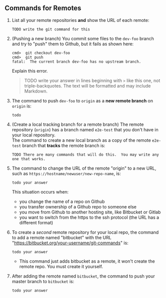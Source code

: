 ## Commands for Remotes

1. List all your remote repositories **and** show the URL of each remote:
   ```
   TODO write the git command for this
   ```

2. (Pushing a new branch) You commit some files to the `dev-foo` branch and try to "push" them to Github, but it fails as shown here:
   ```
   cmd>  git checkout dev-foo
   cmd>  git push
   fatal:  The current branch dev-foo has no upstream branch. 
   ```
   Explain this error.
   > TODO write your answer in lines beginning with `>` like this one, not triple-backquotes. The text will be formatted and may include Markdown.


3. The command to push `dev-foo` to `origin` as a **new remote branch** on `origin` is:
   ```
   todo
   ```


4. (Create a local tracking branch for a remote branch) The remote repository (`origin`) has a branch named `e2e-test` that you don't have in your local repository.   
   The command to create a new local branch as a copy of the remote `e2e-test` branch that **tracks** the remote branch is:
   ```
   TODO There are many commands that will do this.  You may write any one that works.
   ```

5. The command to change the URL of the remote "origin" to a new URL, such as `https://hostname/newuser/new-repo-name`, is:
   ```
   todo your answer
   ```
   This situation occurs when:
   - you change the name of a repo on Github
   - you transfer ownership of a Github repo to someone else
   - you move from Github to another hosting site, like Bitbucket or Gitlab
   - you want to switch from the https to the ssh protocol (the URL has a different format)

6. To create a *second* remote repository for your local repo, the command to add a remote named "bitbucket" with the URL "https://bitbucket.org/your-username/git-commands" is:
   ```
   todo your answer
   ```
   - This command just adds bitbucket as a remote, it won't create the remote repo. You must create it yourself.


7. After adding the remote named `bitbucket`, the command to push your master branch to `bitbucket` is:
   ```
   todo your answer
   ```

